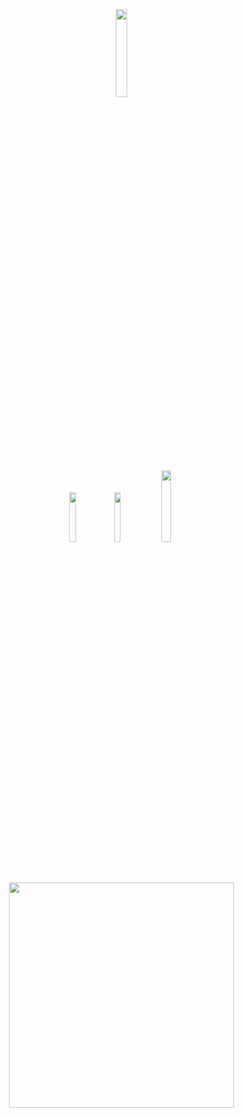 <div align="center">
   <img width="20%" src="https://komarev.com/ghpvc/?username=SwapenCnm&color=070000">
</div>

#

<p align="center">
 <a href="https://discord.com/users/774350978015035393" target"blank_"><img width="15%" src="https://img.shields.io/badge/Discord%20-7289DA.svg?&style=for-the-badge&logo=discord&logoColor=white"></a>
  <a href="https://github.com/JawexCnm" target"blank_"><img width="15%" src="https://img.shields.io/badge/GitHub%20-191717.svg?&style=for-the-badge&logo=github&logoColor=white"></a>
  <a href="https://www.instagram.com/jawex_isone/" target"blank_"><img width="18%" src="https://img.shields.io/badge/INSTAGRAM%20-DC3175.svg?&style=for-the-badge&logo=instagram&logoColor=white"></a>

<h2 align="center">
 <a href="https://discord.com/users/774350978015035393"><img  width="400px" src="https://luppufy.onrender.com/member/774350978015035393?border=ff0000"></a> </h2> 
